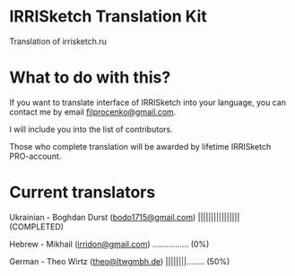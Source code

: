 # IRRISketch Translation Kit
Translation of irrisketch.ru

# What to do with this?
If you want to translate interface of IRRISketch into your language, you can contact me by email filprocenko@gmail.com.

I will include you into the list of contributors.

Those who complete translation will be awarded by lifetime IRRISketch PRO-account.

# Current translators

Ukrainian - Boghdan Durst (bodo1715@gmail.com)   |||||||||||||||| (COMPLETED)

Hebrew - Mikhail (irridon@gmail.com)             ................ (0%)

German - Theo Wirtz (theo@ltwgmbh.de)            ||||||||........ (50%)




